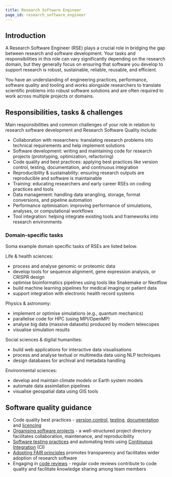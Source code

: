 ```yaml
---
title: Research Software Engineer
page_id: research_software_engineer
---
```



## Introduction

A Research Software Engineer (RSE) plays a crucial role in bridging the gap between research and software development. 
Your tasks and responsibilities in this role can vary significantly depending on the research domain, but they generally focus on ensuring that software you develop 
to support research is robust, sustainable, reliable, reusable, and efficient.

You have an understanding of engineering practices, performance, software quality and tooling	and works alongside researchers to translate scientific problems 
into robust software solutions and are often required to work across multiple projects or domains.

## Responsibilities, tasks & challenges

Main responsibilities and common challenges of your role in relation to research software development and Research Software Quality include:

- Collaboration with researchers: translating research problems into technical requirements and help implement solutions
- Software development: writing and maintaining code for research projects (prototyping, optimization, refactoring)
- Code quality and best practices: applying best practices like version control, testing, documentation, and continuous integration
- Reproducibility & sustainability: ensuring research outputs are reproducible and software is maintainable
- Training: educating researchers and early career RSEs on coding practices and tools
- Data management: handling data wrangling, storage, format conversions, and pipeline automation
- Performance optimisation: improving performance of simulations, analyses, or computational workflows
- Tool integration: helping integrate existing tools and frameworks into research environments

### Domain-specific tasks

Soma example domain specific tasks of RSEs are listed below.

Life & health sciences:

- process and analyse genomic or proteomic data
- develop tools for sequence alignment, gene expression analysis, or CRISPR design
- optimise bioinformatics pipelines using tools like Snakemake or Nextflow
- build machine learning pipelines for medical imaging or patient data
- support integration with electronic health record systems

Physics & astronomy:

- implement or optimise simulations (e.g., quantum mechanics)
- parallelise code for HPC (using MPI/OpenMP)
- analyse big data (massive datasets) produced by modern telescopes
- visualise simulation results

Social sciences & digital humanities:

- build web applications for interactive data visualisations
- process and analyse textual or multimedia data using NLP techniques
- design databases for archival and metadata handling

Environmental sciences:

- develop and maintain climate models or Earth system models
- automate data assimilation pipelines
- visualise geospatial data using GIS tools


## Software quality guidance

- Code quality best practices - [version control](./using_version_control), [testing](./testing_software), [documentation](./documenting_software) and [licencing](./licensing_software)
- [Organising software projects](./organising_software_projects) - a well-structured project directory facilitates collaboration, maintenance, and reproducibility
- [Software testing practices](./testing_software) and automating tests using [Continuous Integration](./ci_cd) (CI)
- [Adopting FAIR principles](./fair_rs) promotes transparency and facilitates wider adoption of research software
- Engaging in [code reviews](./code_review) - regular code reviews contribute to code quality and facilitate knowledge sharing among team members​

